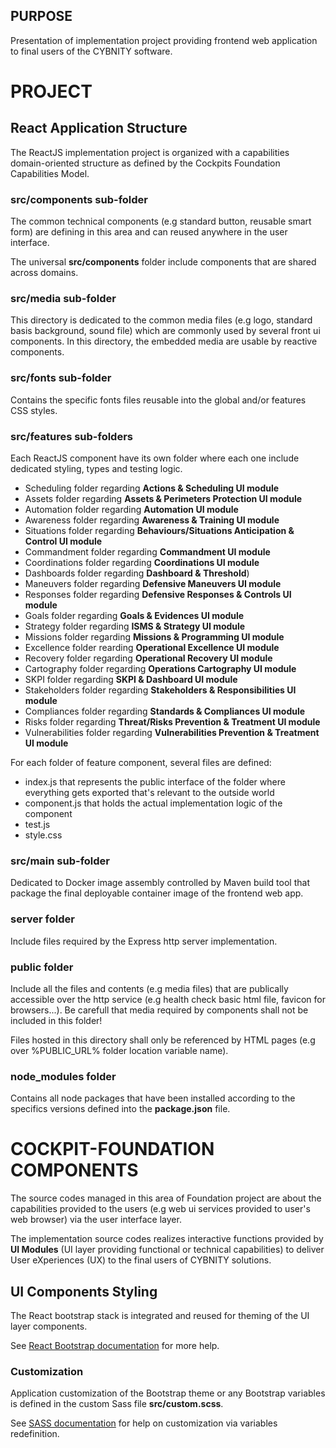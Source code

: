 ## PURPOSE
Presentation of implementation project providing frontend web application to final users of the CYBNITY software.

# PROJECT
## React Application Structure
The ReactJS implementation project is organized with a capabilities domain-oriented structure as defined by the Cockpits Foundation Capabilities Model.

### src/components sub-folder
The common technical components (e.g standard button, reusable smart form) are defining in this area and can reused anywhere in the user interface.

The universal **src/components** folder include components that are shared across domains.

### src/media sub-folder
This directory is dedicated to the common media files (e.g logo, standard basis background, sound file) which are commonly used by several front ui components. In this directory, the embedded media are usable by reactive components.

### src/fonts sub-folder
Contains the specific fonts files reusable into the global and/or features CSS styles.

### src/features sub-folders
Each ReactJS component have its own folder where each one include dedicated styling, types and testing logic.

- Scheduling folder regarding **Actions & Scheduling UI module**
- Assets folder regarding **Assets & Perimeters Protection UI module**
- Automation folder regarding **Automation UI module**
- Awareness folder regarding **Awareness & Training UI module**
- Situations folder regarding **Behaviours/Situations Anticipation & Control UI module**
- Commandment folder regarding **Commandment UI module**
- Coordinations folder regarding **Coordinations UI module**
- Dashboards folder regarding **Dashboard & Threshold**)
- Maneuvers folder regarding **Defensive Maneuvers UI module**
- Responses folder regarding **Defensive Responses & Controls UI module**
- Goals folder regarding **Goals & Evidences UI module**
- Strategy folder regarding **ISMS & Strategy UI module**
- Missions folder regarding **Missions & Programming UI module**
- Excellence folder rearding **Operational Excellence UI module**
- Recovery folder regarding **Operational Recovery UI module**
- Cartography folder regarding **Operations Cartography UI module**
- SKPI folder regarding **SKPI & Dashboard UI module**
- Stakeholders folder regarding **Stakeholders & Responsibilities UI module**
- Compliances folder regarding **Standards & Compliances UI module**
- Risks folder regarding **Threat/Risks Prevention & Treatment UI module**
- Vulnerabilities folder regarding **Vulnerabilities Prevention & Treatment UI module**

For each folder of feature component, several files are defined:
- index.js that represents the public interface of the folder where everything gets exported that's relevant to the outside world
- component.js that holds the actual implementation logic of the component
- test.js
- style.css

### src/main sub-folder
Dedicated to Docker image assembly controlled by Maven build tool that package the final deployable container image of the frontend web app.

### server folder
Include files required by the Express http server implementation.

### public folder
Include all the files and contents (e.g media files) that are publically accessible over the http service (e.g health check basic html file, favicon for browsers...). Be carefull that media required by components shall not be included in this folder!

Files hosted in this directory shall only be referenced by HTML pages (e.g over %PUBLIC_URL% folder location variable name).

### node_modules folder
Contains all node packages that have been installed according to the specifics versions defined into the __package.json__ file.


# COCKPIT-FOUNDATION COMPONENTS
The source codes managed in this area of Foundation project are about the capabilities provided to the users (e.g web ui services provided to user's web browser) via the user interface layer.

The implementation source codes realizes interactive functions provided by __UI Modules__ (UI layer providing functional or technical capabilities) to deliver User eXperiences (UX) to the final users of CYBNITY solutions.

## UI Components Styling
The React bootstrap stack is integrated and reused for theming of the UI layer components.

See [React Bootstrap documentation](https://react-bootstrap.github.io/docs/getting-started/introduction) for more help.

### Customization
Application customization of the Bootstrap theme or any Bootstrap variables is defined in the custom Sass file __src/custom.scss__.

See [SASS documentation](https://getbootstrap.com/docs/5.3/customize/sass/) for help on customization via variables redefinition.

